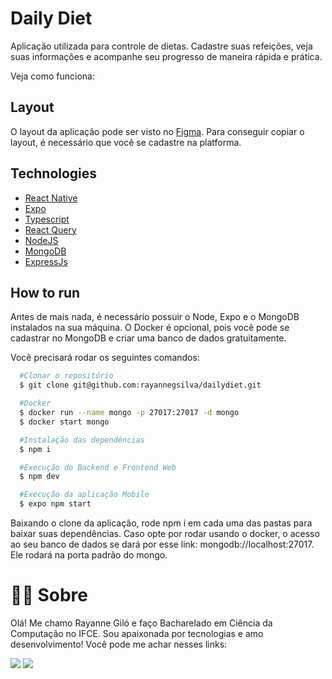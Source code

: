 # Daily Diet

Aplicação utilizada para controle de dietas. Cadastre suas refeições, veja suas informações e acompanhe seu progresso de maneira rápida e prática.

Veja como funciona: 

## Layout

O layout da aplicação pode ser visto no [Figma](https://www.figma.com/file/CoRq7b97NXH7rp7QU9I3Cx/Daily-Diet-(Copy)?type=design&node-id=0-1&mode=design&t=z8q1qQ59961I389y-0). Para conseguir copiar o layout, é necessário que você se cadastre na platforma.

## Technologies

- [React Native](https://reactnative.dev/)
- [Expo](https://expo.dev/)
- [Typescript](https://www.typescriptlang.org/)
- [React Query](https://tanstack.com/query/latest)
- [NodeJS](https://nodejs.org/en)
- [MongoDB](https://www.mongodb.com/)
- [ExpressJs](https://expressjs.com/pt-br/)

## How to run

Antes de mais nada, é necessário possuir o Node, Expo e o MongoDB instalados na sua máquina. O Docker é opcional, pois você pode se cadastrar no MongoDB e criar uma banco de dados gratuitamente.

Você precisará rodar os seguintes comandos:
```bash
  #Clonar o repositório 
  $ git clone git@github.com:rayannegsilva/dailydiet.git

  #Docker
  $ docker run --name mongo -p 27017:27017 -d mongo
  $ docker start mongo

  #Instalação das dependências
  $ npm i

  #Execução do Backend e Frontend Web
  $ npm dev

  #Execução da aplicação Mobile
  $ expo npm start
```
Baixando o clone da aplicação, rode npm i em cada uma das pastas para baixar suas dependências.
Caso opte por rodar usando o docker, o acesso ao seu banco de dados se dará por esse link: mongodb://localhost:27017. Ele rodará na porta padrão do mongo.

# 👩‍💻 Sobre 

Olá! Me chamo Rayanne Giló e faço Bacharelado em Ciência da Computação no IFCE. Sou apaixonada por tecnologias e amo desenvolvimento! Você pode me achar nesses links: 

<div style="display: inline_block"> 
  <a href="https://instagram.com/raywgs" target="_blank"><img src="https://img.shields.io/badge/-Instagram-%23E4405F?style=for-the-badge&logo=instagram&logoColor=white" target="_blank"></a>   
  <a href="https://www.linkedin.com/in/rayanne-gil%C3%B3-da-silva-994934215/" target="_blank"><img src="https://img.shields.io/badge/-LinkedIn-%230077B5?style=for-the-badge&logo=linkedin&logoColor=white" target="_blank"></a> 

